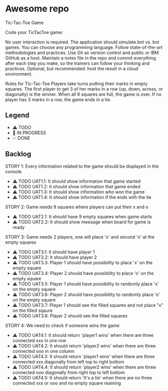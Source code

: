 # Awesome repo

Tic-Tac-Toe Game

Code your TicTacToe game:

No user interaction is required.
The application should simulate bot vs. bot games.
You can choose any programming language.
Follow state-of-the-art methodologies and practices.
Use Git as version control and public or IBM GitHub as a host.
Maintain a notes file in the repo and commit everything after each step you make, so the trainers can follow your thinking and practices.
Optional, but recommended: host the result in a cloud environment.

Rules for Tic-Tac-Toe
Players take turns putting their marks in empty squares. The first player to get 3 of her marks in a row (up, down, across, or diagonally) is the winner. When all 9 squares are full, the game is over. If no player has 3 marks in a row, the game ends in a tie.



## Legend
- ⚠ TODO
- 🚧 IN PROGRESS
- ✅ DONE

## Backlog

STORY 1: Every information related to the game should be displayed in the console
- ⚠ TODO UAT1.1: It should show information that game started
- ⚠ TODO UAT1.2: It should show information that game ended
- ⚠ TODO UAT1.3: It should show information who won the game
- ⚠ TODO UAT1.4: It should show information if the ends with the tie

STORY 2: Game needs 9 squares where players can put their x and o
- ⚠ TODO UAT2.1: It should have 9 empty squares when game starts
- ⚠ TODO UAT2.2: It should show meesage when board for game is ready

STORY 3: Game needs 2 players, one will place 'x' and second 'o' at the empty squares 
- ⚠ TODO UAT3.1: It should have player 1
- ⚠ TODO UAT3.2: It should have player 2
- ⚠ TODO UAT3.3: Player 1 should have possibility to place 'x' on the empty square
- ⚠ TODO UAT3.4: Player 2 should have possibility to place 'o' on the empty square
- ⚠ TODO UAT3.5: Player 1 should have possibility to randomly place 'x' on the empty square
- ⚠ TODO UAT3.6: Player 2 should have possibility to randomly place 'o' on the empty square
- ⚠ TODO UAT3.7: Player 1 should see the filled squares and not place "x" on the filled sqaure
- ⚠ TODO UAT3.8: Player 2 should see the filled squares

STORY 4: We need to check if someone wins the game
- ⚠ TODO UAT4.1: It should return 'player1 wins' when there are three connected xxx in one row
- ⚠ TODO UAT4.2: It should return 'player2 wins' when there are three connected ooo in one column
- ⚠ TODO UAT4.3: It should return 'player1 wins' when there are three connected xxx diagonally from left top to right bottom
- ⚠ TODO UAT4.4: It should return 'player2 wins' when there are three connected ooo diagonally from right top to left bottom
- ⚠ TODO UAT4.5: It should return 'It's a tie' when there are no three connected xxx or ooo and no empty square reaining